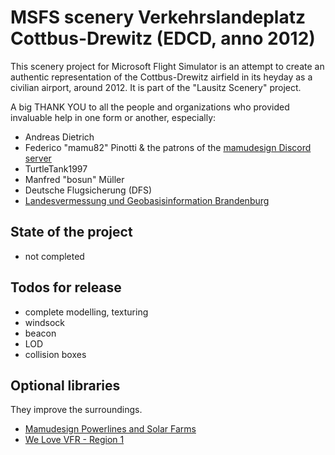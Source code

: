 # MSFS scenery Verkehrslandeplatz Cottbus-Drewitz (EDCD, anno 2012)
This scenery project for Microsoft Flight Simulator is an attempt to create an authentic representation of the Cottbus-Drewitz airfield in its heyday as a civilian airport, around 2012. It is part of the "Lausitz Scenery" project.

A big THANK YOU to all the people and organizations who provided invaluable help in one form or another, especially:
- Andreas Dietrich
- Federico "mamu82" Pinotti & the patrons of the [mamudesign Discord server](https://discord.gg/v8SCwtnskh)
- TurtleTank1997
- Manfred "bosun" Müller
- Deutsche Flugsicherung (DFS)
- [Landesvermessung und Geobasisinformation Brandenburg](https://geobasis-bb.de/)

## State of the project
- not completed

## Todos for release
- complete modelling, texturing
- windsock
- beacon
- LOD
- collision boxes

## Optional libraries
They improve the surroundings.
- [Mamudesign Powerlines and Solar Farms](https://flightsim.to/file/26186/powerlines-and-solar-farms)
- [We Love VFR - Region 1](https://flightsim.to/file/2605/we-love-vfr-region-1)
